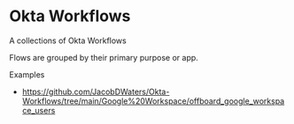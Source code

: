 # Okta Workflows
A collections of Okta Workflows

Flows are grouped by their primary purpose or app.

Examples
- https://github.com/JacobDWaters/Okta-Workflows/tree/main/Google%20Workspace/offboard_google_workspace_users
